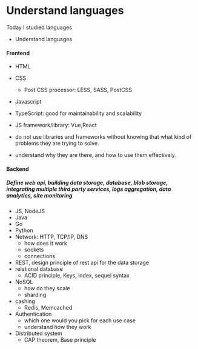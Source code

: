 # Understand languages 

Today I studied languages
- Understand languages

#### Frontend
- HTML
- CSS
  - Post CSS processor: LESS, SASS, PostCSS
- Javascript
- TypeScript: good for maintainability and scalability

- JS framework/library: Vue,React

- do not use libraries and frameworks without knowing that what kind of problems
they are trying to solve.
- understand why they are there, and how to use them effectively.

#### Backend
##### Define web api, building data storage, database, blob storage, integrating multiple third party services, logs aggregation, data analytics, site monitoring
- JS, NodeJS
- Java
- Go
- Python
- Network: HTTP, TCP/IP, DNS
  - how does it work
  - sockets
  - connections
- REST, design principle of rest api for the data storage
- relational database
  - ACID principle, Keys, index, sequel syntax
- NoSQL
  - how do they scale
  - sharding
- cashing
  - Redis, Memcached
- Authentication
  - which one would you pick for each use case
  - understand how they work
- Distributed system
  - CAP theorem, Base principle
